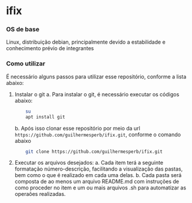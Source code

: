 # ifix


### OS de base
Linux, distribuição debian, principalmente devido a estabilidade e conhecimento prévio de integrantes


### Como utilizar
É necessário alguns passos para utilizar esse repositório, conforme a lista abaixo:
1. Instalar o git
	a. Para instalar o git, é necessário executar os códigos abaixo:
	```bash
		su
		apt install git
	```
	b. Após isso clonar esse repositório por meio da url `https://github.com/guilhermesperb/ifix.git`, conforme o comando abaixo
	```bash
		git clone https://github.com/guilhermesperb/ifix.git
	```

3. Executar os arquivos desejados:
  a. Cada item terá a seguinte formatação número-descrição, facilitando a visualização das pastas, bem como o que é realizado em cada uma delas.
  b. Cada pasta será composta de ao menos um arquivo README.md com instruções de como proceder no item e um ou mais arquivos .sh para automatizar as operaões realizadas.
